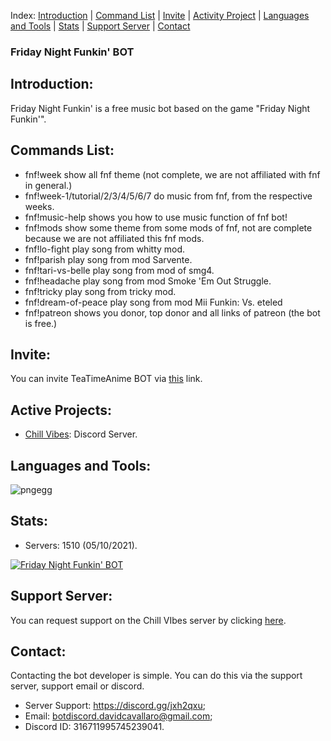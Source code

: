 Index: [Introduction](https://github.com/Chill-Vabes/Friday-Night-Funkin-BOT#introduction) | [Command List](https://github.com/Chill-Vabes/Friday-Night-Funkin-BOT#Command-List) | [Invite](https://github.com/Chill-Vabes/Friday-Night-Funkin-BOT#Invite) | [Activity Project](https://github.com/Chill-Vabes/Friday-Night-Funkin-BOT#active-projects) | [Languages and Tools](https://github.com/Chill-Vabes/Friday-Night-Funkin-BOT#languages-and-tools) |  [Stats](https://github.com/Chill-Vabes/Friday-Night-Funkin-BOT#stats) | [Support Server](https://github.com/Chill-Vabes/Friday-Night-Funkin-BOT#support-server) | [Contact](https://github.com/Chill-Vabes/Friday-Night-Funkin-BOT#contact)

### Friday Night Funkin' BOT

<h2 align="left">Introduction:</h2>

Friday Night Funkin' is a free music bot based on the game "Friday Night Funkin'".

<h2 align="left">Commands List:</h2>

- fnf!week show all fnf theme (not complete, we are not affiliated with fnf in general.) 
- fnf!week-1/tutorial/2/3/4/5/6/7 do music from fnf, from the respective weeks.
- fnf!music-help shows you how to use music function of fnf bot!
- fnf!mods show some theme from some mods of fnf,  not are complete because we are not affiliated this fnf mods. 
- fnf!lo-fight play song from whitty mod. 
- fnf!parish play song from mod Sarvente. 
- fnf!tari-vs-belle play song from mod of smg4. 
- fnf!headache play song from mod Smoke 'Em Out Struggle. 
- fnf!tricky play song from tricky mod.
- fnf!dream-of-peace play song from mod Mii Funkin: Vs. eteled
- fnf!patreon shows you donor, top donor and all links of patreon (the bot is free.) 

<h2 align="left">Invite:</h2>

You can invite TeaTimeAnime BOT via [this](https://discord.com/oauth2/authorize?client_id=840217202862325780&scope=bot%20applications.commands&permissions=517580640000) link.

<h2 align="left">Active Projects:</h2>

- [Chill Vibes](https://discord.gg/jxh2qxu): Discord Server.

<h2 align="left">Languages and Tools:</h2>

![pngegg](https://user-images.githubusercontent.com/68825684/122969365-d8233400-d38c-11eb-97b2-f291b5e76619.png)

<h2 align="left">Stats:</h2>

- Servers: 1510 (05/10/2021).

<a href="https://top.gg/bot/840217202862325780">
  <img src="https://top.gg/api/widget/840217202862325780.svg" alt="Friday Night Funkin' BOT" />
  </a>

<h2 align="left">Support Server:</h2>

You can request support on the Chill VIbes server by clicking [here](https://discord.gg/jxh2qxu).

<h2 align="left">Contact:</h2>

Contacting the bot developer is simple. You can do this via the support server, support email or discord.
- Server Support: https://discord.gg/jxh2qxu;
- Email: botdiscord.davidcavallaro@gmail.com;
- Discord ID: 316711995745239041.
